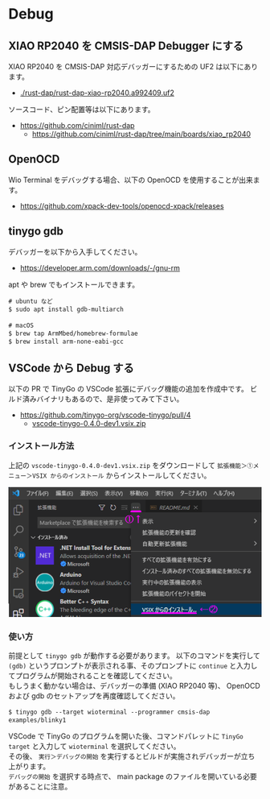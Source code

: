 # Debug


## XIAO RP2040 を CMSIS-DAP Debugger にする

XIAO RP2040 を CMSIS-DAP 対応デバッガーにするための UF2 は以下にあります。

* [./rust-dap/rust-dap-xiao-rp2040.a992409.uf2](./rust-dap/rust-dap-xiao-rp2040.a992409.uf2)

ソースコード、ピン配置等は以下にあります。

* https://github.com/ciniml/rust-dap
    * https://github.com/ciniml/rust-dap/tree/main/boards/xiao_rp2040

## OpenOCD

Wio Terminal をデバッグする場合、以下の OpenOCD を使用することが出来ます。

* https://github.com/xpack-dev-tools/openocd-xpack/releases


## tinygo gdb

デバッガーを以下から入手してください。

* https://developer.arm.com/downloads/-/gnu-rm

apt や brew でもインストールできます。

```shell
# ubuntu など
$ sudo apt install gdb-multiarch

# macOS
$ brew tap ArmMbed/homebrew-formulae
$ brew install arm-none-eabi-gcc
```

## VSCode から Debug する

以下の PR で TinyGo の VSCode 拡張にデバッグ機能の追加を作成中です。
ビルド済みバイナリもあるので、是非使ってみて下さい。

* https://github.com/tinygo-org/vscode-tinygo/pull/4
    * [vscode-tinygo-0.4.0-dev1.vsix.zip](https://github.com/tinygo-org/vscode-tinygo/files/8890629/vscode-tinygo-0.4.0-dev1.vsix.zip)


### インストール方法

上記の `vscode-tinygo-0.4.0-dev1.vsix.zip` をダウンロードして `拡張機能＞①メニュー＞VSIX からのインストール` からインストールしてください。

![](../img/vsix.png)

### 使い方

前提として `tinygo gdb` が動作する必要があります。
以下のコマンドを実行して `(gdb)` というプロンプトが表示される事、そのプロンプトに `continue` と入力してプログラムが開始されることを確認してください。  
もしうまく動かない場合は、デバッガーの準備 (XIAO RP2040 等)、 OpenOCD および gdb のセットアップを再度確認してください。  

```
$ tinygo gdb --target wioterminal --programmer cmsis-dap examples/blinky1
```

VSCode で TinyGo のプログラムを開いた後、コマンドパレットに `TinyGo target` と入力して `wioterminal` を選択してください。  
その後、 `実行＞デバッグの開始` を実行するとビルドが実施されデバッガーが立ち上がります。  
`デバッグの開始` を選択する時点で、 main package のファイルを開いている必要があることに注意。  



